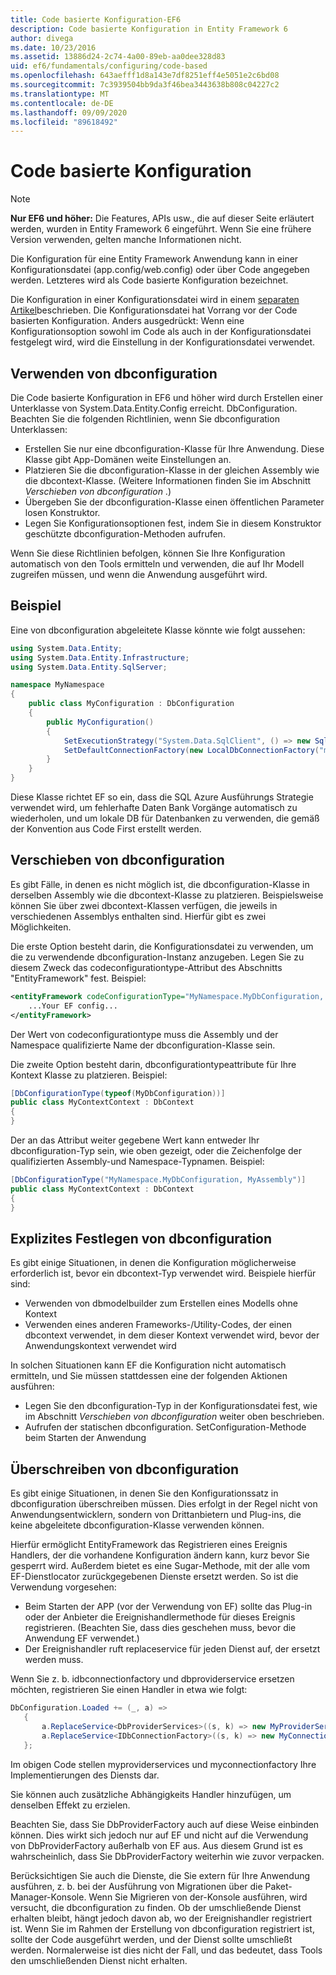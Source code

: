 ```yaml
---
title: Code basierte Konfiguration-EF6
description: Code basierte Konfiguration in Entity Framework 6
author: divega
ms.date: 10/23/2016
ms.assetid: 13886d24-2c74-4a00-89eb-aa0dee328d83
uid: ef6/fundamentals/configuring/code-based
ms.openlocfilehash: 643aefff1d8a143e7df8251eff4e5051e2c6bd08
ms.sourcegitcommit: 7c3939504bb9da3f46bea3443638b808c04227c2
ms.translationtype: MT
ms.contentlocale: de-DE
ms.lasthandoff: 09/09/2020
ms.locfileid: "89618492"
---
```

# <a name="code-based-configuration"></a>Code basierte Konfiguration
> [!NOTE]
> **Nur EF6 und höher:** Die Features, APIs usw., die auf dieser Seite erläutert werden, wurden in Entity Framework 6 eingeführt. Wenn Sie eine frühere Version verwenden, gelten manche Informationen nicht.  

Die Konfiguration für eine Entity Framework Anwendung kann in einer Konfigurationsdatei (app.config/web.config) oder über Code angegeben werden. Letzteres wird als Code basierte Konfiguration bezeichnet.  

Die Konfiguration in einer Konfigurationsdatei wird in einem [separaten Artikel](xref:ef6/fundamentals/configuring/config-file)beschrieben. Die Konfigurationsdatei hat Vorrang vor der Code basierten Konfiguration. Anders ausgedrückt: Wenn eine Konfigurationsoption sowohl im Code als auch in der Konfigurationsdatei festgelegt wird, wird die Einstellung in der Konfigurationsdatei verwendet.  

## <a name="using-dbconfiguration"></a>Verwenden von dbconfiguration  

Die Code basierte Konfiguration in EF6 und höher wird durch Erstellen einer Unterklasse von System.Data.Entity.Config erreicht. DbConfiguration. Beachten Sie die folgenden Richtlinien, wenn Sie dbconfiguration Unterklassen:  

- Erstellen Sie nur eine dbconfiguration-Klasse für Ihre Anwendung. Diese Klasse gibt App-Domänen weite Einstellungen an.  
- Platzieren Sie die dbconfiguration-Klasse in der gleichen Assembly wie die dbcontext-Klasse. (Weitere Informationen finden Sie im Abschnitt *Verschieben von dbconfiguration* .)  
- Übergeben Sie der dbconfiguration-Klasse einen öffentlichen Parameter losen Konstruktor.  
- Legen Sie Konfigurationsoptionen fest, indem Sie in diesem Konstruktor geschützte dbconfiguration-Methoden aufrufen.  

Wenn Sie diese Richtlinien befolgen, können Sie Ihre Konfiguration automatisch von den Tools ermitteln und verwenden, die auf Ihr Modell zugreifen müssen, und wenn die Anwendung ausgeführt wird.  

## <a name="example"></a>Beispiel  

Eine von dbconfiguration abgeleitete Klasse könnte wie folgt aussehen:  

``` csharp
using System.Data.Entity;
using System.Data.Entity.Infrastructure;
using System.Data.Entity.SqlServer;

namespace MyNamespace
{
    public class MyConfiguration : DbConfiguration
    {
        public MyConfiguration()
        {
            SetExecutionStrategy("System.Data.SqlClient", () => new SqlAzureExecutionStrategy());
            SetDefaultConnectionFactory(new LocalDbConnectionFactory("mssqllocaldb"));
        }
    }
}
```  

Diese Klasse richtet EF so ein, dass die SQL Azure Ausführungs Strategie verwendet wird, um fehlerhafte Daten Bank Vorgänge automatisch zu wiederholen, und um lokale DB für Datenbanken zu verwenden, die gemäß der Konvention aus Code First erstellt werden.  

## <a name="moving-dbconfiguration"></a>Verschieben von dbconfiguration  

Es gibt Fälle, in denen es nicht möglich ist, die dbconfiguration-Klasse in derselben Assembly wie die dbcontext-Klasse zu platzieren. Beispielsweise können Sie über zwei dbcontext-Klassen verfügen, die jeweils in verschiedenen Assemblys enthalten sind. Hierfür gibt es zwei Möglichkeiten.  

Die erste Option besteht darin, die Konfigurationsdatei zu verwenden, um die zu verwendende dbconfiguration-Instanz anzugeben. Legen Sie zu diesem Zweck das codeconfigurationtype-Attribut des Abschnitts "EntityFramework" fest. Beispiel:  

``` xml
<entityFramework codeConfigurationType="MyNamespace.MyDbConfiguration, MyAssembly">
    ...Your EF config...
</entityFramework>
```  

Der Wert von codeconfigurationtype muss die Assembly und der Namespace qualifizierte Name der dbconfiguration-Klasse sein.  

Die zweite Option besteht darin, dbconfigurationtypeattribute für Ihre Kontext Klasse zu platzieren. Beispiel:  

``` csharp  
[DbConfigurationType(typeof(MyDbConfiguration))]
public class MyContextContext : DbContext
{
}
```  

Der an das Attribut weiter gegebene Wert kann entweder Ihr dbconfiguration-Typ sein, wie oben gezeigt, oder die Zeichenfolge der qualifizierten Assembly-und Namespace-Typnamen. Beispiel:  

``` csharp
[DbConfigurationType("MyNamespace.MyDbConfiguration, MyAssembly")]
public class MyContextContext : DbContext
{
}
```  

## <a name="setting-dbconfiguration-explicitly"></a>Explizites Festlegen von dbconfiguration  

Es gibt einige Situationen, in denen die Konfiguration möglicherweise erforderlich ist, bevor ein dbcontext-Typ verwendet wird. Beispiele hierfür sind:  

- Verwenden von dbmodelbuilder zum Erstellen eines Modells ohne Kontext  
- Verwenden eines anderen Frameworks-/Utility-Codes, der einen dbcontext verwendet, in dem dieser Kontext verwendet wird, bevor der Anwendungskontext verwendet wird  

In solchen Situationen kann EF die Konfiguration nicht automatisch ermitteln, und Sie müssen stattdessen eine der folgenden Aktionen ausführen:  

- Legen Sie den dbconfiguration-Typ in der Konfigurationsdatei fest, wie im Abschnitt *Verschieben von dbconfiguration* weiter oben beschrieben.
- Aufrufen der statischen dbconfiguration. SetConfiguration-Methode beim Starten der Anwendung  

## <a name="overriding-dbconfiguration"></a>Überschreiben von dbconfiguration  

Es gibt einige Situationen, in denen Sie den Konfigurationssatz in dbconfiguration überschreiben müssen. Dies erfolgt in der Regel nicht von Anwendungsentwicklern, sondern von Drittanbietern und Plug-ins, die keine abgeleitete dbconfiguration-Klasse verwenden können.  

Hierfür ermöglicht EntityFramework das Registrieren eines Ereignis Handlers, der die vorhandene Konfiguration ändern kann, kurz bevor Sie gesperrt wird.  Außerdem bietet es eine Sugar-Methode, mit der alle vom EF-Dienstlocator zurückgegebenen Dienste ersetzt werden. So ist die Verwendung vorgesehen:  

- Beim Starten der APP (vor der Verwendung von EF) sollte das Plug-in oder der Anbieter die Ereignishandlermethode für dieses Ereignis registrieren. (Beachten Sie, dass dies geschehen muss, bevor die Anwendung EF verwendet.)  
- Der Ereignishandler ruft replaceservice für jeden Dienst auf, der ersetzt werden muss.  

Wenn Sie z. b. idbconnectionfactory und dbproviderservice ersetzen möchten, registrieren Sie einen Handler in etwa wie folgt:  

``` csharp
DbConfiguration.Loaded += (_, a) =>
   {
       a.ReplaceService<DbProviderServices>((s, k) => new MyProviderServices(s));
       a.ReplaceService<IDbConnectionFactory>((s, k) => new MyConnectionFactory(s));
   };
```  

Im obigen Code stellen myproviderservices und myconnectionfactory Ihre Implementierungen des Diensts dar.  

Sie können auch zusätzliche Abhängigkeits Handler hinzufügen, um denselben Effekt zu erzielen.  

Beachten Sie, dass Sie DbProviderFactory auch auf diese Weise einbinden können. Dies wirkt sich jedoch nur auf EF und nicht auf die Verwendung von DbProviderFactory außerhalb von EF aus. Aus diesem Grund ist es wahrscheinlich, dass Sie DbProviderFactory weiterhin wie zuvor verpacken.  

Berücksichtigen Sie auch die Dienste, die Sie extern für Ihre Anwendung ausführen, z. b. bei der Ausführung von Migrationen über die Paket-Manager-Konsole. Wenn Sie Migrieren von der-Konsole ausführen, wird versucht, die dbconfiguration zu finden. Ob der umschließende Dienst erhalten bleibt, hängt jedoch davon ab, wo der Ereignishandler registriert ist. Wenn Sie im Rahmen der Erstellung von dbconfiguration registriert ist, sollte der Code ausgeführt werden, und der Dienst sollte umschließt werden. Normalerweise ist dies nicht der Fall, und das bedeutet, dass Tools den umschließenden Dienst nicht erhalten.  
